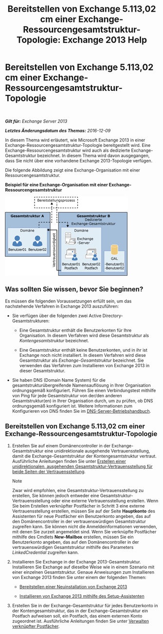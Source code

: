 ﻿---
title: 'Bereitstellen von Exchange 5.113,02 cm einer Exchange-Ressourcengesamtstruktur-Topologie: Exchange 2013 Help'
TOCTitle: Bereitstellen von Exchange 5.113,02 cm einer Exchange-Ressourcengesamtstruktur-Topologie
ms:assetid: 537a7b2b-d002-40a6-84ae-fd02635f9e23
ms:mtpsurl: https://technet.microsoft.com/de-de/library/Aa998031(v=EXCHG.150)
ms:contentKeyID: 51409303
ms.date: 04/24/2018
mtps_version: v=EXCHG.150
ms.translationtype: HT
---

# Bereitstellen von Exchange 5.113,02 cm einer Exchange-Ressourcengesamtstruktur-Topologie

 

_**Gilt für:** Exchange Server 2013_

_**Letztes Änderungsdatum des Themas:** 2016-12-09_

In diesem Thema wird erläutert, wie Microsoft Exchange 2013 in einer Exchange-Ressourcengesamtstruktur-Topologie bereitgestellt wird. Eine Exchange-Ressourcengesamtstruktur wird auch als dedizierte Exchange-Gesamtstruktur bezeichnet. In diesem Thema wird davon ausgegangen, dass Sie nicht über eine vorhandene Exchange 2013-Topologie verfügen.

Die folgende Abbildung zeigt eine Exchange-Organisation mit einer Ressourcengesamtstruktur.

**Beispiel für eine Exchange-Organisation mit einer Exchange-Ressourcengesamtstruktur**

![Komplexe Exchange-Organisation mit Ressourcengesamtstruktur](images/Aa998031.706725cf-e520-4b89-a275-acd8fb58943a(EXCHG.150).gif "Komplexe Exchange-Organisation mit Ressourcengesamtstruktur")

## Was sollten Sie wissen, bevor Sie beginnen?

Es müssen die folgenden Voraussetzungen erfüllt sein, um das nachstehende Verfahren in Exchange 2013 auszuführen:

  - Sie verfügen über die folgenden zwei Active Directory-Gesamtstrukturen:
    
      - Eine Gesamtstruktur enthält die Benutzerkonten für Ihre Organisation. In diesem Verfahren wird diese Gesamtstruktur als *Kontengesamtstruktur* bezeichnet.
    
      - Eine Gesamtstruktur enthält keine Benutzerkonten, und in ihr ist Exchange noch nicht installiert. In diesem Verfahren wird diese Gesamtstruktur als *Exchange-Gesamtstruktur* bezeichnet. Sie verwenden das Verfahren zum Installieren von Exchange 2013 in dieser Gesamtstruktur.

  - Sie haben DNS (Domain Name System) für die gesamtstrukturübergreifende Namensauflösung in Ihrer Organisation ordnungsgemäß konfiguriert. Führen Sie einen Verbindungstest mithilfe von Ping für jede Gesamtstruktur von der/den anderen Gesamtstruktur(en) in Ihrer Organisation durch, um zu prüfen, ob DNS ordnungsgemäß konfiguriert ist. Weitere Informationen zum Konfigurieren von DNS finden Sie im [DNS-Server-Betriebshandbuch](https://go.microsoft.com/fwlink/p/?linkid=282295).

## Bereitstellen von Exchange 5.113,02 cm einer Exchange-Ressourcengesamtstruktur-Topologie

1.  Erstellen Sie auf einem Domänencontroller in der Exchange-Gesamtstruktur eine unidirektionale ausgehende Vertrauensstellung, damit die Exchange-Gesamtstruktur der Kontengesamtstruktur vertraut. Ausführliche Anleitungen finden Sie unter [Erstellen einer unidirektionalen, ausgehenden Gesamtstruktur-Vertrauensstellung für beide Seiten der Vertrauensstellung](https://go.microsoft.com/fwlink/p/?linkid=69130).
    

    > [!NOTE]
    > Zwar wird empfohlen, eine Gesamtstruktur-Vertrauensstellung zu erstellen, Sie können jedoch entweder eine Gesamtstruktur-Vertrauensstellung oder eine externe Vertrauensstellung erstellen. Wenn Sie beim Erstellen verknüpfter Postfächer in Schritt&nbsp;3 eine externe Vertrauensstellung erstellen, müssen Sie auf der Seite <STRONG>Hauptkonto</STRONG> des Assistenten für neue Postfächer ein Benutzerkonto angeben, das auf den Domänencontroller in der vertrauenswürdigen Gesamtstruktur zugreifen kann. Sie können nicht die Anmeldeinformationen verwenden, mit denen Sie zurzeit angemeldet sind. Wenn Sie verknüpfte Postfächer mithilfe des Cmdlets <STRONG>New-Mailbox</STRONG> erstellen, müssen Sie ein Benutzerkonto angeben, das auf den Domänencontroller in der vertrauenswürdigen Gesamtstruktur mithilfe des Parameters <EM>LinkedCredential</EM> zugreifen kann.



2.  Installieren Sie Exchange in der Exchange 2013-Gesamtstruktur. Installieren Sie Exchange auf dieselbe Weise wie in einem Szenario mit einer einzelnen Gesamtstruktur. Genaue Anweisungen zum Installieren von Exchange 2013 finden Sie unter einem der folgenden Themen:
    
      - [Bereitstellen einer Neuinstallation von Exchange 2013](deploy-a-new-installation-of-exchange-2013-exchange-2013-help.md)
    
      - [Installieren von Exchange 2013 mithilfe des Setup-Assistenten](install-exchange-2013-using-the-setup-wizard-exchange-2013-help.md)

3.  Erstellen Sie in der Exchange-Gesamtstruktur für jedes Benutzerkonto in der Kontengesamtstruktur, das in der Exchange-Gesamtstruktur ein Postfach aufweisen soll, ein Postfach, das einem externen Konto zugeordnet ist. Ausführliche Anleitungen finden Sie unter [Verwalten verknüpfter Postfächer](manage-linked-mailboxes-exchange-2013-help.md).

